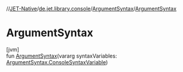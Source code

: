 //[JET-Native](../../../index.md)/[de.jet.library.console](../index.md)/[ArgumentSyntax](index.md)/[ArgumentSyntax](-argument-syntax.md)

# ArgumentSyntax

[jvm]\
fun [ArgumentSyntax](-argument-syntax.md)(vararg syntaxVariables: [ArgumentSyntax.ConsoleSyntaxVariable](-console-syntax-variable/index.md))
